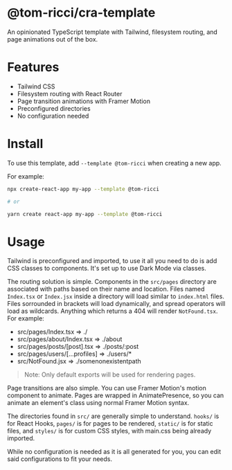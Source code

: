 # @tom-ricci/cra-template
An opinionated TypeScript template with Tailwind, filesystem routing, and page animations out of the box.

# Features
* Tailwind CSS
* Filesystem routing with React Router
* Page transition animations with Framer Motion
* Preconfigured directories
* No configuration needed
# Install
To use this template, add `--template @tom-ricci` when creating a new app.

For example:

```sh
npx create-react-app my-app --template @tom-ricci

# or

yarn create react-app my-app --template @tom-ricci
```
# Usage
Tailwind is preconfigured and imported, to use it all you need to do is add CSS classes to components. It's set up to use Dark Mode via classes.

The routing solution is simple. Components in the `src/pages` directory are associated with paths based on their name and location. Files named `Index.tsx` or `Index.jsx` inside a directory will load similar to `index.html` files. Files sorrounded in brackets will load dynamically, and spread operators will load as wildcards. Anything which returns a 404 will render `NotFound.tsx`. For example:
* src/pages/Index.tsx => ./
* src/pages/about/Index.tsx => ./about
* src/pages/posts/[post].tsx => ./posts/:post
* src/pages/users/[...profiles] => ./users/*
* src/NotFound.jsx => ./somenonexistentpath
> Note:
> Only default exports will be used for rendering pages.

Page transitions are also simple. You can use Framer Motion's motion component to animate. Pages are wrapped in AnimatePresence, so you can animate an element's class using normal Framer Motion syntax.

The directories found in `src/` are generally simple to understand. `hooks/` is for React Hooks, `pages/` is for pages to be rendered, `static/` is for static files, and `styles/` is for custom CSS styles, with main.css being already imported.

While no configuration is needed as it is all generated for you, you can edit said configurations to fit your needs.

